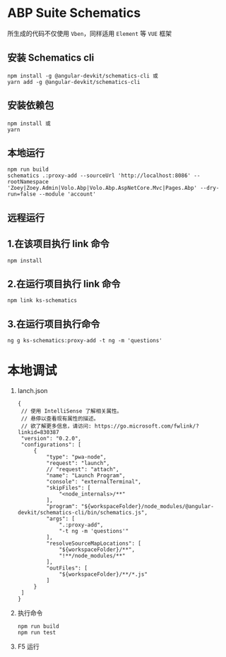 # ABP Suite Schematics

所生成的代码不仅使用 `Vben`，同样适用 `Element` 等 `VUE` 框架

## 安装 Schematics cli

```
npm install -g @angular-devkit/schematics-cli 或
yarn add -g @angular-devkit/schematics-cli
```

## 安装依赖包
```
npm install 或
yarn
```

## 本地运行

```
npm run build
schematics .:proxy-add --sourceUrl 'http://localhost:8086' --rootNamespace 'Zoey|Zoey.Admin|Volo.Abp|Volo.Abp.AspNetCore.Mvc|Pages.Abp' --dry-run=false --module 'account'
```

## 远程运行

## 1.在该项目执行 link 命令

```
npm install
```

## 2.在运行项目执行 link 命令

```
npm link ks-schematics
```

## 3.在运行项目执行命令

```
ng g ks-schematics:proxy-add -t ng -m 'questions'
```

# 本地调试

1. lanch.json
   ```
   {
    // 使用 IntelliSense 了解相关属性。
    // 悬停以查看现有属性的描述。
    // 欲了解更多信息，请访问: https://go.microsoft.com/fwlink/?linkid=830387
    "version": "0.2.0",
    "configurations": [
        {
            "type": "pwa-node",
            "request": "launch",
            // "request": "attach",
            "name": "Launch Program",
            "console": "externalTerminal",
            "skipFiles": [
                "<node_internals>/**"
            ],
            "program": "${workspaceFolder}/node_modules/@angular-devkit/schematics-cli/bin/schematics.js",
            "args": [
                ".:proxy-add",
                "-t ng -m 'questions'"
            ],
            "resolveSourceMapLocations": [
                "${workspaceFolder}/**",
                "!**/node_modules/**"
            ],
            "outFiles": [
                "${workspaceFolder}/**/*.js"
            ]
        }
    ]
   }
   ```
2. 执行命令

   ```
   npm run build
   npm run test
   ```

3. F5 运行
